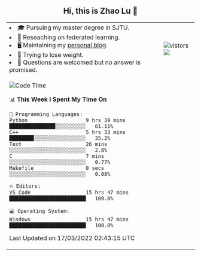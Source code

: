 <h2 align="center"> Hi, this is Zhao Lu 👋</h2>

<table style="overflow:hidden;">
    <tr> 
        <td>
            <li>🎓 Pursuing my master degree in SJTU.</li>
            <li>🌱 Reseaching on federated learning.</li>
            <li>🖥️ Maintaining my <a href="https://ifarewell.xyz">personal blog</a>.</li>
            <li>💪 Trying to lose weight.</li>
            <li>💬 Questions are welcomed but no answer is promised.</li> 
        </td>
        <td>
            <img src="https://visitor-badge.glitch.me/badge?page_id=ifarewell" alt="vistors" />
        <br>
          <img src="https://github-readme-stats.vercel.app/api?username=ifarewell&theme=graywhite&hide=prs,contribs&show_icons=true&hide_border=true&icon_color=CE1D2D&text_color=718096&bg_color=ffffff&hide_title=true" />
        </td>
    </tr>
    <tr>
        <td colspan="2">
            
<!--START_SECTION:waka-->
![Code Time](http://img.shields.io/badge/Code%20Time-121%20hrs%2014%20mins-blue)

📊 **This Week I Spent My Time On** 

```text
💬 Programming Languages: 
Python                   9 hrs 39 mins       ███████████████░░░░░░░░░░   61.11% 
C++                      5 hrs 33 mins       ████████░░░░░░░░░░░░░░░░░   35.2% 
Text                     26 mins             ░░░░░░░░░░░░░░░░░░░░░░░░░   2.8% 
C                        7 mins              ░░░░░░░░░░░░░░░░░░░░░░░░░   0.77% 
Makefile                 0 secs              ░░░░░░░░░░░░░░░░░░░░░░░░░   0.08%

🔥 Editors: 
VS Code                  15 hrs 47 mins      █████████████████████████   100.0%

💻 Operating System: 
Windows                  15 hrs 47 mins      █████████████████████████   100.0%

```


 Last Updated on 17/03/2022 02:43:15 UTC
<!--END_SECTION:waka-->
            
</td></tr>
</table>

